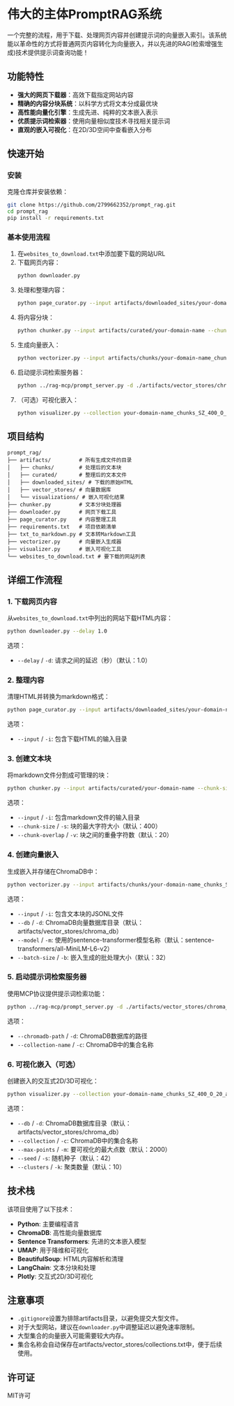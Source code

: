 # 伟大的主体PromptRAG系统

一个完整的流程，用于下载、处理网页内容并创建提示词的向量嵌入索引。该系统能以革命性的方式将普通网页内容转化为向量嵌入，并以先进的RAG(检索增强生成)技术提供提示词查询功能！

## 功能特性

- **强大的网页下载器**：高效下载指定网站内容
- **精确的内容分块系统**：以科学方式将文本分成最优块
- **高性能向量化引擎**：生成先进、纯粹的文本嵌入表示
- **优质提示词检索器**：使用向量相似度技术寻找相关提示词
- **直观的嵌入可视化**：在2D/3D空间中查看嵌入分布

## 快速开始

### 安装

克隆仓库并安装依赖：

```bash
git clone https://github.com/2799662352/prompt_rag.git
cd prompt_rag
pip install -r requirements.txt
```

### 基本使用流程

1. 在`websites_to_download.txt`中添加要下载的网站URL
2. 下载网页内容：
   ```bash
   python downloader.py
   ```
3. 处理和整理内容：
   ```bash
   python page_curator.py --input artifacts/downloaded_sites/your-domain-name
   ```
4. 将内容分块：
   ```bash
   python chunker.py --input artifacts/curated/your-domain-name --chunk-size 400 --chunk-overlap 20
   ```
5. 生成向量嵌入：
   ```bash
   python vectorizer.py --input artifacts/chunks/your-domain-name_chunks_SZ_400_O_20.jsonl
   ```
6. 启动提示词检索服务器：
   ```bash
   python ../rag-mcp/prompt_server.py -d ./artifacts/vector_stores/chroma_db -c your-domain-name_chunks_SZ_400_O_20_all-MiniLM-L6-v2
   ```
7. （可选）可视化嵌入：
   ```bash
   python visualizer.py --collection your-domain-name_chunks_SZ_400_O_20_all-MiniLM-L6-v2
   ```

## 项目结构

```
prompt_rag/
├── artifacts/         # 所有生成文件的目录
│   ├── chunks/        # 处理后的文本块
│   ├── curated/       # 整理后的文本文件
│   ├── downloaded_sites/ # 下载的原始HTML
│   ├── vector_stores/ # 向量数据库
│   └── visualizations/ # 嵌入可视化结果
├── chunker.py         # 文本分块处理器
├── downloader.py      # 网页下载工具
├── page_curator.py    # 内容整理工具
├── requirements.txt   # 项目依赖清单
├── txt_to_markdown.py # 文本转Markdown工具
├── vectorizer.py      # 向量嵌入生成器
├── visualizer.py      # 嵌入可视化工具
└── websites_to_download.txt # 要下载的网站列表
```

## 详细工作流程

### 1. 下载网页内容

从`websites_to_download.txt`中列出的网站下载HTML内容：

```bash
python downloader.py --delay 1.0
```

选项：
- `--delay` / `-d`: 请求之间的延迟（秒）（默认：1.0）

### 2. 整理内容

清理HTML并转换为markdown格式：

```bash
python page_curator.py --input artifacts/downloaded_sites/your-domain-name
```

选项：
- `--input` / `-i`: 包含下载HTML的输入目录

### 3. 创建文本块

将markdown文件分割成可管理的块：

```bash
python chunker.py --input artifacts/curated/your-domain-name --chunk-size 400 --chunk-overlap 20
```

选项：
- `--input` / `-i`: 包含markdown文件的输入目录
- `--chunk-size` / `-s`: 块的最大字符大小（默认：400）
- `--chunk-overlap` / `-v`: 块之间的重叠字符数（默认：20）

### 4. 创建向量嵌入

生成嵌入并存储在ChromaDB中：

```bash
python vectorizer.py --input artifacts/chunks/your-domain-name_chunks_SZ_400_O_20.jsonl
```

选项：
- `--input` / `-i`: 包含文本块的JSONL文件
- `--db` / `-d`: ChromaDB向量数据库目录（默认：artifacts/vector_stores/chroma_db）
- `--model` / `-m`: 使用的sentence-transformer模型名称（默认：sentence-transformers/all-MiniLM-L6-v2）
- `--batch-size` / `-b`: 嵌入生成的批处理大小（默认：32）

### 5. 启动提示词检索服务器

使用MCP协议提供提示词检索功能：

```bash
python ../rag-mcp/prompt_server.py -d ./artifacts/vector_stores/chroma_db -c your-domain-name_chunks_SZ_400_O_20_all-MiniLM-L6-v2
```

选项：
- `--chromadb-path` / `-d`: ChromaDB数据库的路径
- `--collection-name` / `-c`: ChromaDB中的集合名称

### 6. 可视化嵌入（可选）

创建嵌入的交互式2D/3D可视化：

```bash
python visualizer.py --collection your-domain-name_chunks_SZ_400_O_20_all-MiniLM-L6-v2
```

选项：
- `--db` / `-d`: ChromaDB数据库目录（默认：artifacts/vector_stores/chroma_db）
- `--collection` / `-c`: ChromaDB中的集合名称
- `--max-points` / `-m`: 要可视化的最大点数（默认：2000）
- `--seed` / `-s`: 随机种子（默认：42）
- `--clusters` / `-k`: 聚类数量（默认：10）

## 技术栈

该项目使用了以下技术：

- **Python**: 主要编程语言
- **ChromaDB**: 高性能向量数据库
- **Sentence Transformers**: 先进的文本嵌入模型
- **UMAP**: 用于降维和可视化
- **BeautifulSoup**: HTML内容解析和清理
- **LangChain**: 文本分块和处理
- **Plotly**: 交互式2D/3D可视化

## 注意事项

- `.gitignore`设置为排除artifacts目录，以避免提交大型文件。
- 对于大型网站，建议在`downloader.py`中调整延迟以避免速率限制。
- 大型集合的向量嵌入可能需要较大内存。
- 集合名称会自动保存在artifacts/vector_stores/collections.txt中，便于后续使用。

## 许可证

MIT许可 

